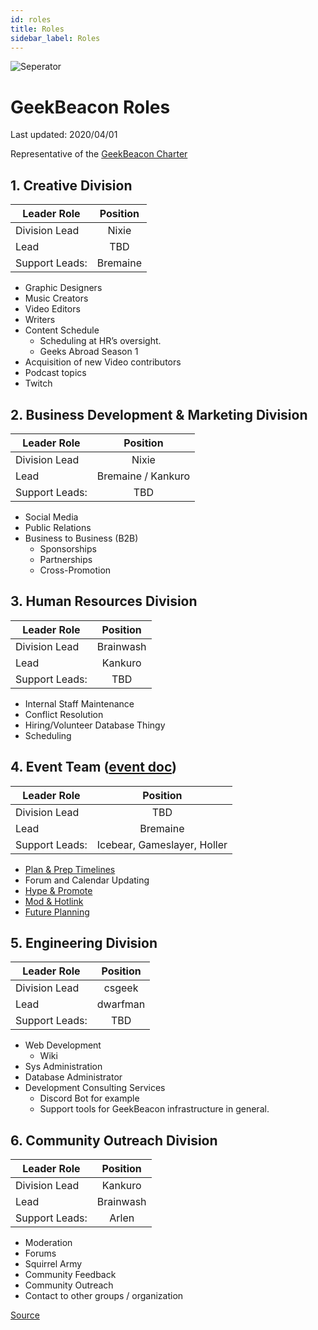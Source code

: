 ```yaml
---
id: roles
title: Roles
sidebar_label: Roles
---
```

![Seperator](/img/shared/separators.png)


# GeekBeacon Roles 

Last updated: 2020/04/01


 Representative of the [GeekBeacon Charter](https://docs.google.com/document/d/1sQuZykMYVSrWf_GBonoJgXkgFD7_gn_MVXJYaRhRSBU/edit#heading=h.spob4yqx8s72)


## 1. Creative Division


| Leader Role       | Position                    | 
| ----------------- |:---------------------------:| 
| Division Lead     | Nixie                       |
| Lead              | TBD                         |
| Support Leads:    | Bremaine                    |
 

  - Graphic Designers
  - Music Creators
  - Video Editors
  - Writers
  - Content Schedule  
    - Scheduling at HR’s oversight.
    - Geeks Abroad Season 1
  - Acquisition of new Video contributors
  - Podcast topics
  - Twitch


## 2. Business Development & Marketing Division

| Leader Role       | Position                    | 
| ----------------- |:---------------------------:| 
| Division Lead     | Nixie                       |
| Lead              | Bremaine / Kankuro          |
| Support Leads:    | TBD                         |




  - Social Media
  - Public Relations
  - Business to Business (B2B)
    - Sponsorships
    - Partnerships
    - Cross-Promotion

## 3. Human Resources Division

| Leader Role       | Position                    | 
| ----------------- |:---------------------------:| 
| Division Lead     | Brainwash                   |
| Lead              | Kankuro                     |
| Support Leads:    | TBD                         |



  - Internal Staff Maintenance
  - Conflict Resolution
  - Hiring/Volunteer Database Thingy
  - Scheduling


## 4. Event Team ([event doc](https://docs.google.com/document/d/1ij8_PuuC6c2zj-JE4bPp3HR_iJMgFNcPP5YaFptjV7A/edit#))


| Leader Role       | Position                    | 
| ----------------- |:---------------------------:| 
| Division Lead     | TBD                         |
| Lead              | Bremaine                    |
| Support Leads:    | Icebear, Gameslayer, Holler |



  - [Plan & Prep Timelines](https://docs.google.com/document/d/1ij8_PuuC6c2zj-JE4bPp3HR_iJMgFNcPP5YaFptjV7A/edit#heading=h.k75i4l9w7vjb)
  - Forum and Calendar Updating
  - [Hype & Promote](https://docs.google.com/document/d/1ij8_PuuC6c2zj-JE4bPp3HR_iJMgFNcPP5YaFptjV7A/edit#heading=h.s94tk328gdyr)
  - [Mod & Hotlink](https://docs.google.com/document/d/1ij8_PuuC6c2zj-JE4bPp3HR_iJMgFNcPP5YaFptjV7A/edit#heading=h.3fet7lxbwvdz)
  - [Future Planning](https://docs.google.com/document/d/1ij8_PuuC6c2zj-JE4bPp3HR_iJMgFNcPP5YaFptjV7A/edit#heading=h.h8iwv08yw1ph)


## 5. Engineering Division

| Leader Role       | Position                    | 
| ----------------- |:---------------------------:| 
| Division Lead     | csgeek                      |
| Lead              | dwarfman                    |
| Support Leads:    | TBD                         |



  - Web Development
    - Wiki
  - Sys Administration
  - Database Administrator
  - Development Consulting Services
    - Discord Bot for example
    - Support tools for GeekBeacon infrastructure in general.

## 6. Community Outreach Division

| Leader Role       | Position                    | 
| ----------------- |:---------------------------:| 
| Division Lead     | Kankuro                     |
| Lead              | Brainwash                   |
| Support Leads:    | Arlen                       |




  - Moderation 
  - Forums
  - Squirrel Army
  - Community Feedback
  - Community Outreach
  - Contact to other groups / organization


[Source](https://docs.google.com/document/d/1h0Xwi-P8MKDypuldFVGtYuQ6xnTo-snsl3WI6PuknNA/edit)